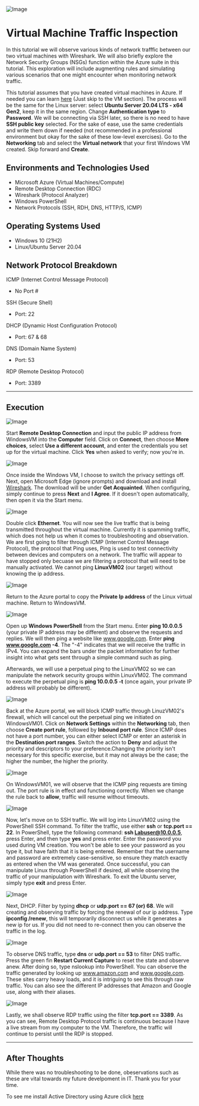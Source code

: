 
![Image](https://i.imgur.com/xyzcfYE.png)

# Virtual Machine Traffic Inspection

In this tutorial we will observe various kinds of network trafffic between our two virtual machines with Wireshark. We will also briefly explore the Network Security Groups (NSGs) function within the Azure suite in this tutorial. This exploration will include augmenting rules and simulating various scenarios that one might encounter when monitoring network traffic.

This tutorial assumes that you have created virtual machines in Azure. If needed you can learn [here](https://github.com/NicholasToon/Creating-Resource-Groups-and-Deploying-Virtual-Machines-in-Azure) (Just skip to the VM section). The process will be the same for the Linux server: select **Ubuntu Server 20.04 LTS - x64 Gen2**, keep it in the same region. Change **Authentication type** to **Password**. We will be connecting via SSH later, so there is no need to have **SSH public key** selected. For the sake of ease, use the same credentials and write them down if needed (not recommended in a professional environment but okay for the sake of these low-level exercises). Go to the **Networking** tab and select the **Virtual network** that your first Windows VM created. Skip forward and **Create**.

## Environments and Technologies Used

- Microsoft Azure (Virtual Machines/Compute)
- Remote Desktop Connection (RDC)
- Wireshark (Protocol Analyzer)
- Windows PowerShell 
- Network Protocols (SSH, RDH, DNS, HTTP/S, ICMP)

## Operating Systems Used

- Windows 10 (21H2)
- Linux/Ubuntu Server 20.04

## Network Protocol Breakdown

ICMP (Internet Control Message Protocol)
- No Port #

SSH (Secure Shell)
- Port: 22

DHCP (Dynamic Host Configuration Protocol)
- Port: 67 & 68

DNS (Domain Name System)
- Port: 53

RDP (Remote Desktop Protocol)
- Port: 3389
---
## Execution 

![Image](https://i.imgur.com/TMeKthS.png)

Start **Remote Desktop Connection** and input the public IP address from WindowsVM into the **Computer** field. Click on **Connect**, then choose **More choices**, select **Use a different account**, and enter the credentials you set up for the virtual machine. Click **Yes** when asked to verify; now you're in.

![Image](https://i.imgur.com/CJTTAng.png)

Once inside the Windows VM, I choose to switch the privacy settings off. Next, open Microsoft Edge (ignore prompts) and download and install [Wireshark](https://www.wireshark.org/). The download will be under **Get Acquainted**. When configuring, simply continue to press **Next** and **I Agree**. If it doesn't open automatically, then open it via the Start menu.

![Image](https://i.imgur.com/LkfzHWw.png)

Double click **Ethernet**. You will now see the live traffic that is being transmitted throughout the virtual machine. Currently it is spamming traffic, which does not help us when it comes to troubleshooting and observation. We are first going to filter through ICMP (Internet Control Message Protocol), the protocol that Ping uses, Ping is used to test connectivity between devices and computers on a network. The traffic will appear to have stopped only becuase we are filtering a protocol that will need to be manually activated. We cannot ping **LinuxVM02** (our target) without knowing the ip address.

![Image](https://i.imgur.com/WRdmqJ7.png)

Return to the Azure portal to copy the **Private Ip address** of the Linux virtual machine. Return to WindowsVM.

![Image](https://i.imgur.com/MI5jSQq.png)

Open up **Windows PowerShell** from the Start menu. Enter **ping 10.0.0.5** (your private IP address may be different) and observe the requests and replies. We will then ping a website like www.google.com. Enter **ping www.google.com -4**. The "-4" indicates that we will receive the traffic in IPv4. You can expand the bars under the packet information for further insight into what gets sent through a simple command such as ping.

Afterwards, we will use a perpetual ping to the LinuxVM02 so we can manipulate the network security groups within LinuxVM02. The command to execute the perpetual ping is **ping 10.0.0.5 -t** (once again, your private IP address will probably be different).

![Image](https://i.imgur.com/gl6UB98.png)

Back at the Azure portal, we will block ICMP traffic through LinuzVM02's firewall, which will cancel out the perpetual ping we initiated on WindowsVM01. Click on **Network Settings** within the **Networking** tab, then choose **Create port rule**, followed by **Inbound port rule**. Since ICMP does not have a port number, you can either select ICMP or enter an asterisk in the **Destination port ranges**. Switch the action to **Deny** and adjust the priority and descriptors to your preference.Changing the priority isn't necessary for this specific exercise, but it may not always be the case; the higher the number, the higher the priority.

![Image](https://i.imgur.com/AGLoYxC.png)

On WindowsVM01, we will observe that the ICMP ping requests are timing out. The port rule is in effect and functioning correctly. When we change the rule back to **allow**, traffic will resume without timeouts.

![Image](https://i.imgur.com/QhZMLPf.png)

Now, let's move on to SSH traffic. We will log into LinuxVM02 using the PowerShell SSH command. To filter the traffic, use either **ssh** or **tcp.port == 22**. In PowerShell, type the following command: **ssh Labuser@10.0.0.5**, press Enter, and then type **yes** and press enter. Enter the password you used during VM creation. You won't be able to see your password as you type it, but have faith that it is being entered. Remember that the username and password are extremely case-sensitive, so ensure they match exactly as entered when the VM was generated. Once successful, you can manipulate Linux through PowerShell if desired, all while observing the traffic of your manipulation with Wireshark. To exit the Ubuntu server, simply type **exit** and press Enter.

![Image](https://i.imgur.com/rgiMZWD.png)

Next, DHCP. Filter by typing **dhcp** or **udp.port == 67 (or) 68**. We will creating and observing traffic by forcing the renewal of our ip address. Type **ipconfig /renew**, this will temporarily disconnect us while it generates a new ip for us. If you did not need to re-connect then you can observe the traffic in the log.

![Image](https://i.imgur.com/uRBlSGR.png)

To observe DNS traffic, type **dns** or **udp.port == 53** to filter DNS traffic. Press the green fin **Restart Current Capture** to reset the state and observe anew. After doing so, type nslookup into PowerShell. You can observe the traffic generated by looking up www.amazon.com and www.google.com. These sites carry heavy loads, and it is intriguing to see this through raw traffic. You can also see the different IP addresses that Amazon and Google use, along with their aliases.

![Image](https://i.imgur.com/sVivebm.png)

Lastly, we shall observe RDP traffic using the filter **tcp.port == 3389**. As you can see, Remote Desktop Protocol traffic is continuous because I have a live stream from my computer to the VM. Therefore, the traffic will continue to persist until the RDP is stopped.

---
## After Thoughts

While there was no troubleshooting to be done, obeservations such as these are vital towards my future develpoment in IT. Thank you for your time.

To see me install Active Directory using Azure click [here](https://github.com/NicholasToon/Installing-On-premises-Active-Directory-within-Azure-VMs)
